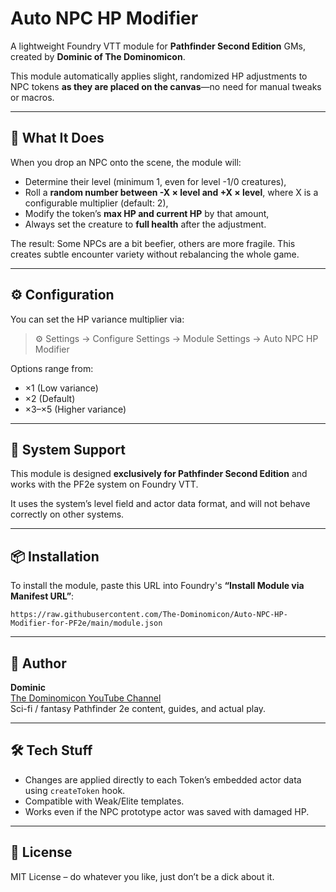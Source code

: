 # Auto NPC HP Modifier

A lightweight Foundry VTT module for **Pathfinder Second Edition** GMs, created by **Dominic of The Dominomicon**.

This module automatically applies slight, randomized HP adjustments to NPC tokens **as they are placed on the canvas**—no need for manual tweaks or macros.

---

## 🎯 What It Does

When you drop an NPC onto the scene, the module will:
- Determine their level (minimum 1, even for level -1/0 creatures),
- Roll a **random number between -X × level and +X × level**, where X is a configurable multiplier (default: 2),
- Modify the token’s **max HP and current HP** by that amount,
- Always set the creature to **full health** after the adjustment.

The result: Some NPCs are a bit beefier, others are more fragile. This creates subtle encounter variety without rebalancing the whole game.

---

## ⚙️ Configuration

You can set the HP variance multiplier via:

> ⚙️ Settings → Configure Settings → Module Settings → Auto NPC HP Modifier

Options range from:
- ×1 (Low variance)
- ×2 (Default)
- ×3–×5 (Higher variance)

---

## 🧠 System Support

This module is designed **exclusively for Pathfinder Second Edition** and works with the PF2e system on Foundry VTT.

It uses the system’s level field and actor data format, and will not behave correctly on other systems.

---

## 📦 Installation

To install the module, paste this URL into Foundry's **“Install Module via Manifest URL”**:

```
https://raw.githubusercontent.com/The-Dominomicon/Auto-NPC-HP-Modifier-for-PF2e/main/module.json

```

---

## 🧙 Author

**Dominic**  
[The Dominomicon YouTube Channel](https://www.youtube.com/@TheDominomicon)  
Sci-fi / fantasy Pathfinder 2e content, guides, and actual play.

---

## 🛠 Tech Stuff

- Changes are applied directly to each Token’s embedded actor data using `createToken` hook.
- Compatible with Weak/Elite templates.
- Works even if the NPC prototype actor was saved with damaged HP.

---

## 🧪 License

MIT License – do whatever you like, just don’t be a dick about it.
